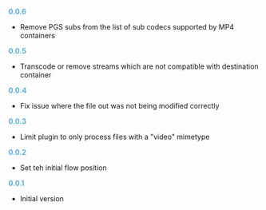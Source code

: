
**<span style="color:#56adda">0.0.6</span>**
- Remove PGS subs from the list of sub codecs supported by MP4 containers

**<span style="color:#56adda">0.0.5</span>**
- Transcode or remove streams which are not compatible with destination container

**<span style="color:#56adda">0.0.4</span>**
- Fix issue where the file out was not being modified correctly

**<span style="color:#56adda">0.0.3</span>**
- Limit plugin to only process files with a "video" mimetype

**<span style="color:#56adda">0.0.2</span>**
- Set teh initial flow position

**<span style="color:#56adda">0.0.1</span>**
- Initial version

